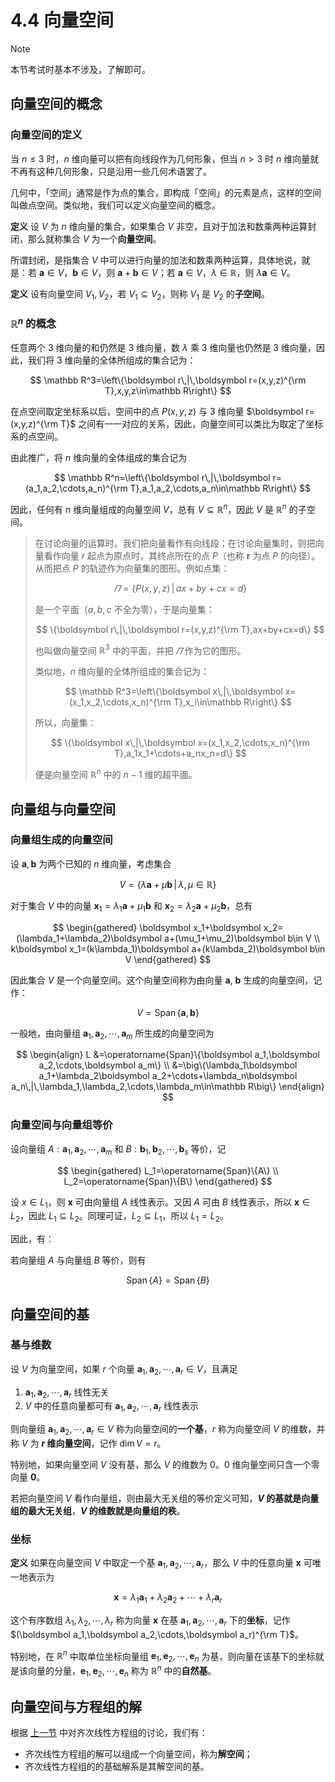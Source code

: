 # 4.4 向量空间

> [!note]
>
> 本节考试时基本不涉及，了解即可。

## 向量空间的概念

### 向量空间的定义

当 $n\le3$ 时，$n$ 维向量可以把有向线段作为几何形象，但当 $n>3$ 时 $n$ 维向量就不再有这种几何形象，只是沿用一些几何术语罢了。

几何中，「空间」通常是作为点的集合，即构成「空间」的元素是点，这样的空间叫做点空间。类似地，我们可以定义向量空间的概念。

**定义** 设 $V$ 为 $n$ 维向量的集合，如果集合 $V$ 非空，且对于加法和数乘两种运算封闭，那么就称集合 $V$ 为一个**向量空间**。

所谓封闭，是指集合 $V$ 中可以进行向量的加法和数乘两种运算，具体地说，就是：若 $\boldsymbol a\in V$，$\boldsymbol b\in V$，则 $\boldsymbol a+\boldsymbol b\in V$；若 $\boldsymbol a\in V$，$\lambda\in\mathbb R$，则 $\lambda\boldsymbol a\in V$。

**定义** 设有向量空间 $V_1,V_2$，若 $V_1\subseteq V_2$，则称 $V_1$ 是 $V_2$ 的**子空间**。

### $\mathbb R^n$ 的概念

任意两个 3 维向量的和仍然是 3 维向量，数 $\lambda$ 乘 3 维向量也仍然是 3 维向量，因此，我们将 3 维向量的全体所组成的集合记为：

$$
\mathbb R^3=\left\{\boldsymbol r\,|\,\boldsymbol r=(x,y,z)^{\rm T},x,y,z\in\mathbb R\right\}
$$

在点空间取定坐标系以后，空间中的点 $P(x,y,z)$ 与 3 维向量 $\boldsymbol r=(x,y,z)^{\rm T}$ 之间有一一对应的关系，因此，向量空间可以类比为取定了坐标系的点空间。

由此推广，将 $n$ 维向量的全体组成的集合记为

$$
\mathbb R^n=\left\{\boldsymbol r\,|\,\boldsymbol r=(a_1,a_2,\cdots,a_n)^{\rm T},a_1,a_2,\cdots,a_n\in\mathbb R\right\}
$$

因此，任何有 $n$ 维向量组成的向量空间 $V$，总有 $V\subseteq \mathbb R^n$，因此 $V$ 是 $\mathbb R^n$ 的子空间。

> 在讨论向量的运算时。我们把向量看作有向线段；在讨论向量集时，则把向量看作向量 $r$ 起点为原点时，其终点所在的点 $P$（也称 $\boldsymbol r$ 为点 $P$ 的向径）。从而把点 $P$ 的轨迹作为向量集的图形。例如点集：
>
> $$
> \varPi=\{P(x,y,z)\,|\,ax+by+cx=d\}
> $$
>
> 是一个平面（$a,b,c$ 不全为零），于是向量集：
>
> $$
> \{\boldsymbol r\,|\,\boldsymbol r=(x,y,z)^{\rm T},ax+by+cx=d\}
> $$
>
> 也叫做向量空间 $\mathbb R^3$ 中的平面，并把 $\varPi$ 作为它的图形。
>
> 类似地，$n$ 维向量的全体所组成的集合记为：
>
> $$
> \mathbb R^3=\left\{\boldsymbol x\,|\,\boldsymbol x=(x_1,x_2,\cdots,x_n)^{\rm T},x_i\in\mathbb R\right\}
> $$
>
> 所以，向量集：
>
> $$
> \{\boldsymbol x\,|\,\boldsymbol x=(x_1,x_2,\cdots,x_n)^{\rm T},a_1x_1+\cdots+a_nx_n=d\}
> $$
>
> 便是向量空间 $\mathbb R^n$ 中的 $n-1$ 维的超平面。

## 向量组与向量空间

### 向量组生成的向量空间

设 $\boldsymbol a,\boldsymbol b$ 为两个已知的 $n$ 维向量，考虑集合

$$
V=\{\lambda\boldsymbol a+\mu\boldsymbol b\,|\,\lambda,\mu\in\mathbb R\}
$$

对于集合 $V$ 中的向量 $\boldsymbol x_1=\lambda_1\boldsymbol a+\mu_1\boldsymbol b$ 和 $\boldsymbol x_2=\lambda_2\boldsymbol a+\mu_2\boldsymbol b$，总有

$$
\begin{gathered}
\boldsymbol x_1+\boldsymbol x_2=(\lambda_1+\lambda_2)\boldsymbol a+(\mu_1+\mu_2)\boldsymbol b\in V \\
k\boldsymbol x_1=(k\lambda_1)\boldsymbol a+(k\lambda_2)\boldsymbol b\in V
\end{gathered}
$$

因此集合 $V$ 是一个向量空间。这个向量空间称为由向量 $\boldsymbol a$, $\boldsymbol b$ 生成的向量空间，记作：

$$
V=\operatorname{Span}\{\boldsymbol a,\boldsymbol b\}
$$

一般地，由向量组 $\boldsymbol a_1,\boldsymbol a_2,\cdots,\boldsymbol a_m$ 所生成的向量空间为

$$
\begin{align}
L
&=\operatorname{Span}\{\boldsymbol a_1,\boldsymbol a_2,\cdots,\boldsymbol a_m\} \\
&=\big\{\lambda_1\boldsymbol a_1+\lambda_2\boldsymbol a_2+\cdots+\lambda_n\boldsymbol a_n\,|\,\lambda_1,\lambda_2,\cdots,\lambda_m\in\mathbb R\big\}
\end{align}
$$

### 向量空间与向量组等价

设向量组 $A:\boldsymbol a_1,\boldsymbol a_2,\cdots,\boldsymbol a_m$ 和 $B:\boldsymbol b_1,\boldsymbol b_2,\cdots,\boldsymbol b_s$ 等价，记

$$
\begin{gathered}
L_1=\operatorname{Span}\{A\} \\
L_2=\operatorname{Span}\{B\}
\end{gathered}
$$

设 $x\in L_1$，则 $\boldsymbol x$ 可由向量组 $A$ 线性表示。又因 $A$ 可由 $B$ 线性表示，所以 $\boldsymbol x\in L_2$，因此 $L_1\subseteq L_2$。同理可证，$L_2\subseteq L_1$，所以 $L_1=L_2$。

因此，有：

若向量组 $A$ 与向量组 $B$ 等价，则有

$$
\operatorname{Span}\{A\}=\operatorname{Span}\{B\}
$$

## 向量空间的基

### 基与维数

设 $V$ 为向量空间，如果 $r$ 个向量 $\boldsymbol a_1,\boldsymbol a_2,\cdots,\boldsymbol a_r\in V$，且满足

1. $\boldsymbol a_1,\boldsymbol a_2,\cdots,\boldsymbol a_r$ 线性无关
2. $V$ 中的任意向量都可有 $\boldsymbol a_1,\boldsymbol a_2,\cdots,\boldsymbol a_r$ 线性表示

则向量组 $\boldsymbol a_1,\boldsymbol a_2,\cdots,\boldsymbol a_r\in V$ 称为向量空间的**一个基**，$r$ 称为向量空间 $V$ 的维数，并称 $V$ 为 **$r$ 维向量空间**，记作 $\dim V=r$。

特别地，如果向量空间 $V$ 没有基，那么 $V$ 的维数为 $0$。$0$ 维向量空间只含一个零向量 $\boldsymbol 0$。

若把向量空间 $V$ 看作向量组，则由最大无关组的等价定义可知，**$V$ 的基就是向量组的最大无关组**，**$V$ 的维数就是向量组的秩**。

### 坐标

**定义** 如果在向量空间 $V$ 中取定一个基 $\boldsymbol a_1,\boldsymbol a_2,\cdots,\boldsymbol a_r$，那么 $V$ 中的任意向量 $\boldsymbol x$ 可唯一地表示为

$$
\boldsymbol x=\lambda_1\boldsymbol a_1+\lambda_2\boldsymbol a_2+\cdots+\lambda_r\boldsymbol a_r
$$

这个有序数组 $\lambda_1,\lambda_2,\cdots,\lambda_r$ 称为向量 $\boldsymbol x$ 在基 $\boldsymbol a_1,\boldsymbol a_2,\cdots,\boldsymbol a_r$ 下的**坐标**，记作 $(\boldsymbol a_1,\boldsymbol a_2,\cdots,\boldsymbol a_r)^{\rm T}$。

特别地，在 $\mathbb R^n$ 中取单位坐标向量组 $\boldsymbol e_1,\boldsymbol e_2,\cdots,\boldsymbol e_n$ 为基，则向量在该基下的坐标就是该向量的分量，$\boldsymbol e_1,\boldsymbol e_2,\cdots,\boldsymbol e_n$ 称为 $\mathbb R^n$ 中的**自然基**。

## 向量空间与方程组的解

根据 [上一节](./4.3%20线性方程组解的结构) 中对齐次线性方程组的讨论，我们有：

- 齐次线性方程组的解可以组成一个向量空间，称为**解空间**；
- 齐次线性方程组的的基础解系是其解空间的基。
